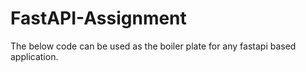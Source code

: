 # FastAPI-Assignment
The below code can be used as the boiler plate for any fastapi based application.
